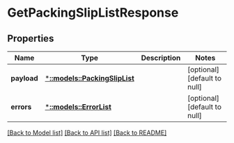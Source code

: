 # GetPackingSlipListResponse

## Properties
Name | Type | Description | Notes
------------ | ------------- | ------------- | -------------
**payload** | [***::models::PackingSlipList**](PackingSlipList.md) |  | [optional] [default to null]
**errors** | [***::models::ErrorList**](ErrorList.md) |  | [optional] [default to null]

[[Back to Model list]](../README.md#documentation-for-models) [[Back to API list]](../README.md#documentation-for-api-endpoints) [[Back to README]](../README.md)


